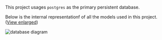 <style>
    /* make the main container full-size for better viewing */
    .col-md-3 {display: none;}
    .col-md-9 {width: 100%;}
</style>

This project usages `postgres` as the primary persistent database.

Below is the internal representationf of all the models used in this project. ([View enlarged][database_diagram])

![database diagram][database_diagram]

[database_diagram]: img/graph_model.svg
